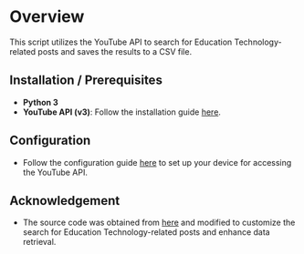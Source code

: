 # Overview

This script utilizes the YouTube API to search for Education Technology-related posts and saves the results to a CSV file.


## Installation / Prerequisites

- **Python 3**
- **YouTube API (v3)**: Follow the installation guide [here](https://developers.google.com/youtube/v3/getting-started).


## Configuration

- Follow the configuration guide [here](https://github.com/youtube/api-samples/blob/master/python/README.md) to set up your device for accessing the YouTube API.


## Acknowledgement

- The source code was obtained from [here](https://github.com/youtube/api-samples/blob/master/python/search.py) and modified to customize the search for Education Technology-related posts and enhance data retrieval.

